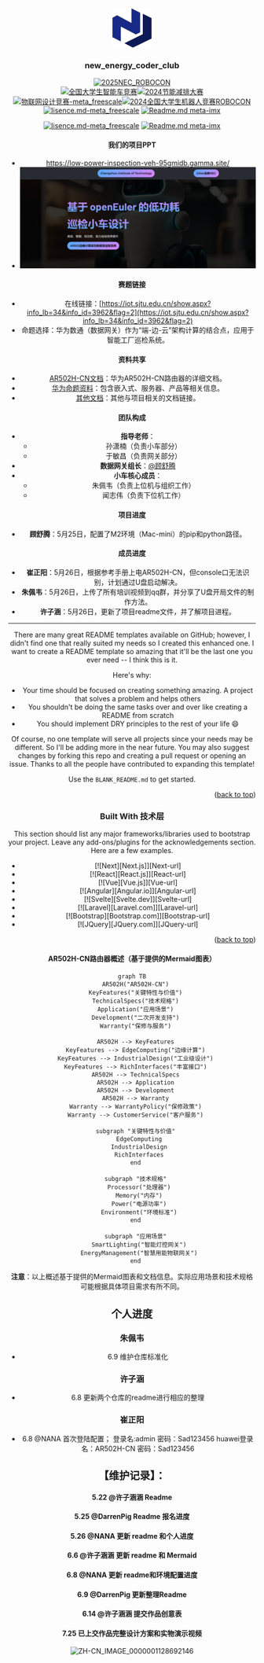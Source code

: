 <!-- Improved compatibility of back to top link: See: https://github.com/othneildrew/Best-README-Template/pull/73 -->
<a id="readme-top"></a>
<!--
*** Thanks for checking out the new_energy_coder_club. If you have a suggestion
*** that would make this better, please fork the repo and create a pull request
*** or simply open an issue with the tag "enhancement".
*** Don't forget to give the project a star!
*** Thanks again! Now go create something AMAZING! :D
***![团队240702fame](Image/240802Coder_Club%E5%9B%A2%E9%98%9F%E5%88%9D%E6%AD%A5%E6%9E%84%E6%88%90%20%E6%AC%A2%E8%BF%8E%E6%9D%A5%E5%88%B0%20DarrenPig%20%E7%9A%84%E4%BB%93%E5%BA%93%EF%BC%81.png)
-->

<!-- PROJECT SHIELDS -->
<!--
*** I'm using markdown "reference style" links for readability.
*** Reference links are enclosed in brackets [ ] instead of parentheses ( ).
*** See the bottom of this document for the declaration of the reference variables
*** for contributors-url, forks-url, etc. This is an optional, concise syntax you may use.
*** https://www.markdownguide.org/basic-syntax/#reference-style-links
-->

<!-- PROJECT LOGO -->
<br />
<div align="center">
  <a href="https://gitee.com/darrenpig/new_energy_coder_club">
    <img src="Image/Logo.png" alt="Logo" width="80" height="80">
  </a>

  <h3 align="center">new_energy_coder_club</h3>

[![2025NEC_ROBOCON](https://img.shields.io/badge/2025NEC_全国机器人大赛ROBOCON-仓库-blue)](https://gitee.com/darrenpig/new_energy_coder_club/tree/master/2025%E5%85%A8%E5%9B%BD%E6%9C%BA%E5%99%A8%E4%BA%BA%E7%AB%9E%E8%B5%9B-ROBOCON)  
[![全国大学生智能车竞赛](https://img.shields.io/badge/2024全国大学生智能车竞赛-智能车室外赛比赛-ddff9a)](https://gitee.com/darrenpig/new_energy_coder_club/tree/master/2024%E6%99%BA%E8%83%BD%E8%BD%A6%E5%AE%A4%E5%A4%96%E8%B5%9B%E6%AF%94%E8%B5%9B)[![2024节能减排大赛](https://img.shields.io/badge/节能减排大赛-仓库-blue)](https://gitee.com/darrenpig/new_energy_coder_club/tree/master/2024%E8%8A%82%E8%83%BD%E5%87%8F%E6%8E%92%E5%A4%A7%E8%B5%9B_Nearlink%E5%B0%8F%E8%BD%A6)         [![物联网设计竞赛-meta_freescale](https://img.shields.io/badge/物联网设计竞赛-仓库-brightgreen)](https://gitee.com/darrenpig/new_energy_coder_club/tree/master/2024%E7%89%A9%E8%81%94%E7%BD%91%E8%AE%BE%E8%AE%A1%E7%AB%9E%E8%B5%9B_Huawei%E6%95%B0%E9%80%9A)[![2024全国大学生机器人竞赛ROBOCON](https://img.shields.io/badge/ROBOCON竞赛-全国大学生机器人竞赛-172a88)](https://gitee.com/darrenpig/new_energy_coder_club/tree/master/2024%E5%85%A8%E5%9B%BD%E6%9C%BA%E5%99%A8%E4%BA%BA%E7%AB%9E%E8%B5%9B_ROBOCON)
[![lisence.md-meta_freescale](https://img.shields.io/badge/lisence.md-Markdown-violet
)](https://gitee.com/darrenpig/new_energy_coder_club/blob/master/LICENSE.md)
[![Readme.md meta-imx](https://img.shields.io/badge/Readme.md-Markdown-8A2BE2
)](https://gitee.com/darrenpig/new_energy_coder_club/blob/master/README.md)


[![lisence.md-meta_freescale](https://img.shields.io/badge/lisence.md-Markdown-violet
)](https://gitee.com/darrenpig/new_energy_coder_club/blob/master/LICENSE.md)
[![Readme.md meta-imx](https://img.shields.io/badge/Readme.md-Markdown-8A2BE2
)](https://gitee.com/darrenpig/new_energy_coder_club/blob/master/README.md)

#### 我们的项目PPT
- https://low-power-inspection-veh-95gmidb.gamma.site/
- ![输入图片说明](%E2%80%9C%E5%9F%BA%E4%BA%8EopenEulerd%E7%9A%84%E4%BD%8E%E5%8A%9F%E8%80%97%E5%B7%A1%E6%A3%80%E5%B0%8F%E8%BD%A6%E8%AE%BE%E8%AE%A1%E2%80%9DPPT%E5%B0%81%E9%9D%A2.png)


#### 赛题链接
- 在线链接：[https://iot.sjtu.edu.cn/show.aspx?info_lb=34&info_id=3962&flag=2](https://iot.sjtu.edu.cn/show.aspx?info_lb=34&info_id=3962&flag=2)
- 命题选择：华为数通（数据网关）作为“端-边-云”架构计算的结合点，应用于智能工厂巡检系统。

#### 资料共享
- [AR502H-CN文档](https://support.huawei.com/enterprise/zh/routers/ar500-pid-21247181)：华为AR502H-CN路由器的详细文档。
- [华为命题资料](https://iot.sjtu.edu.cn/ueditor/net/upload/file/20240327/6384717615388308323667272.pdf)：包含嵌入式、服务器、产品等相关信息。
- [其他文档](https://bbs.huaweicloud.com/forum/thread-0296147346866118020-1-1.html)：其他与项目相关的文档链接。

#### 团队构成
- **指导老师**：
  - 孙潇楠（负责小车部分）
  - 于敏昌（负责网关部分）
- **数据网关组长**：[@顾舒腾](mailto:%E9%A1%BE%E8%88%92%E8%85%BE)
- **小车核心成员**：
  - 朱佩韦（负责上位机与组织工作）
  - 闻志伟（负责下位机工作）

#### 项目进度
- **顾舒腾**：5月25日，配置了M2环境（Mac-mini）的pip和python路径。

#### 成员进度
- **崔正阳**：5月26日，根据参考手册上电AR502H-CN，但console口无法识别，计划通过U盘启动解决。
- **朱佩韦**：5月26日，上传了所有培训视频到qq群，并分享了U盘开局文件的制作方法。
- **许子涵**：5月26日，更新了项目readme文件，并了解项目进程。

---
There are many great README templates available on GitHub; however, I didn't find one that really suited my needs so I created this enhanced one. I want to create a README template so amazing that it'll be the last one you ever need -- I think this is it.

Here's why:
* Your time should be focused on creating something amazing. A project that solves a problem and helps others
* You shouldn't be doing the same tasks over and over like creating a README from scratch
* You should implement DRY principles to the rest of your life :smile:

Of course, no one template will serve all projects since your needs may be different. So I'll be adding more in the near future. You may also suggest changes by forking this repo and creating a pull request or opening an issue. Thanks to all the people have contributed to expanding this template!

Use the `BLANK_README.md` to get started.

<p align="right">(<a href="#readme-top">back to top</a>)</p>


### Built With 技术层

This section should list any major frameworks/libraries used to bootstrap your project. Leave any add-ons/plugins for the acknowledgements section. Here are a few examples.

* [![Next][Next.js]][Next-url]
* [![React][React.js]][React-url]
* [![Vue][Vue.js]][Vue-url]
* [![Angular][Angular.io]][Angular-url]
* [![Svelte][Svelte.dev]][Svelte-url]
* [![Laravel][Laravel.com]][Laravel-url]
* [![Bootstrap][Bootstrap.com]][Bootstrap-url]
* [![JQuery][JQuery.com]][JQuery-url]

<p align="right">(<a href="#readme-top">back to top</a>)</p>

#### AR502H-CN路由器概述（基于提供的Mermaid图表）
```mermaid
graph TB
  AR502H("AR502H-CN")
  KeyFeatures("关键特性与价值")
  TechnicalSpecs("技术规格")
  Application("应用场景")
  Development("二次开发支持")
  Warranty("保修与服务")
  
  AR502H --> KeyFeatures
  KeyFeatures --> EdgeComputing("边缘计算")
  KeyFeatures --> IndustrialDesign("工业级设计")
  KeyFeatures --> RichInterfaces("丰富接口")
  AR502H --> TechnicalSpecs
  AR502H --> Application
  AR502H --> Development
  AR502H --> Warranty
  Warranty --> WarrantyPolicy("保修政策")
  Warranty --> CustomerService("客户服务")
  
  subgraph "关键特性与价值"
    EdgeComputing
    IndustrialDesign
    RichInterfaces
  end
  
  subgraph "技术规格"
    Processor("处理器")
    Memory("内存")
    Power("电源功率")
    Environment("环境标准")
  end
  
  subgraph "应用场景"
    SmartLighting("智能灯控网关")
    EnergyManagement("智慧用能物联网关")
  end
```
**注意**：以上概述基于提供的Mermaid图表和文档信息。实际应用场景和技术规格可能根据具体项目需求有所不同。
## 个人进度
### 朱佩韦
- 6.9 维护仓库标准化

### 许子涵
- 6.8 更新两个仓库的readme进行相应的整理

### 崔正阳
- 6.8 @NANA 首次登陆配置；
登录名:admin  密码：Sad123456
   huawei登录名：AR502H-CN  密码：Sad123456

## 【维护记录】：
#### 5.22 @许子涵涵 Readme
#### 5.25 @DarrenPig Readme 报名进度
#### 5.26 @NANA 更新 readme 和个人进度
#### 6.6  @许子涵涵 更新 readme 和 Mermaid
#### 6.8  @NANA 更新 readme和环境配置进度
#### 6.9  @DarrenPig 更新整理Readme
#### 6.14 @许子涵涵 提交作品创意表
#### 7.25 已上交作品完整设计方案和实物演示视频


![ZH-CN_IMAGE_0000001128692146](https://github.com/Darrenpig/new_energy_coder_club/assets/121377489/f96deabf-d2ad-4f49-ae67-1429fe083967)
